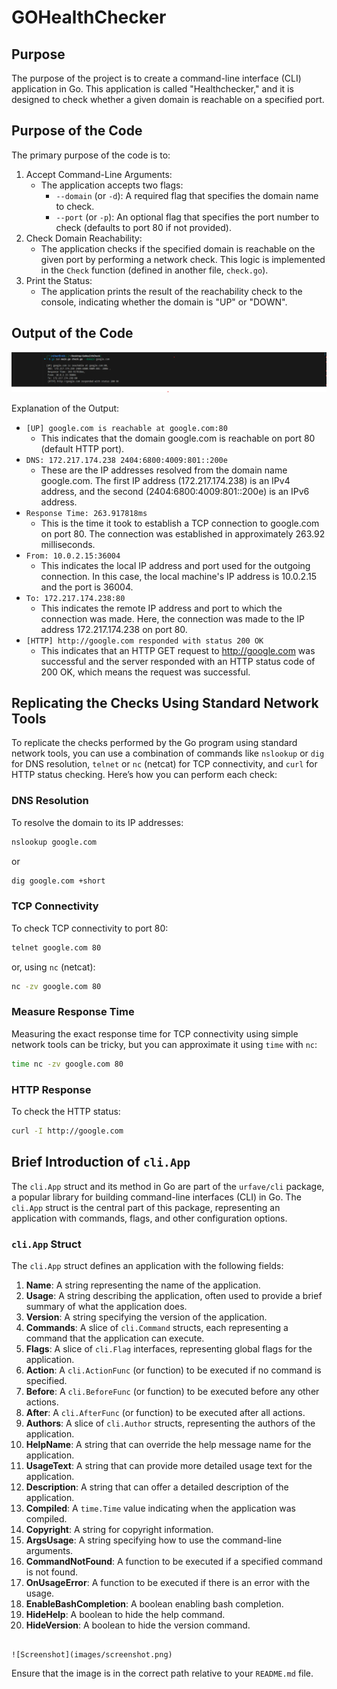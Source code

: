 
# GOHealthChecker

## Purpose

The purpose of the project is to create a command-line interface (CLI) application in Go. This application is called "Healthchecker," and it is designed to check whether a given domain is reachable on a specified port.

## Purpose of the Code

The primary purpose of the code is to:

1. Accept Command-Line Arguments:
   - The application accepts two flags:
     - `--domain` (or `-d`): A required flag that specifies the domain name to check.
     - `--port` (or `-p`): An optional flag that specifies the port number to check (defaults to port 80 if not provided).
2. Check Domain Reachability:
   - The application checks if the specified domain is reachable on the given port by performing a network check. This logic is implemented in the `Check` function (defined in another file, `check.go`).
3. Print the Status:
   - The application prints the result of the reachability check to the console, indicating whether the domain is "UP" or "DOWN".

## Output of the Code



![Sample Output](https://github.com/nihar-15/GoHealthCheck/blob/main/sampleOutput.png)




Explanation of the Output:

- `[UP] google.com is reachable at google.com:80`
  - This indicates that the domain google.com is reachable on port 80 (default HTTP port).
- `DNS: 172.217.174.238 2404:6800:4009:801::200e`
  - These are the IP addresses resolved from the domain name google.com. The first IP address (172.217.174.238) is an IPv4 address, and the second (2404:6800:4009:801::200e) is an IPv6 address.
- `Response Time: 263.917818ms`
  - This is the time it took to establish a TCP connection to google.com on port 80. The connection was established in approximately 263.92 milliseconds.
- `From: 10.0.2.15:36004`
  - This indicates the local IP address and port used for the outgoing connection. In this case, the local machine's IP address is 10.0.2.15 and the port is 36004.
- `To: 172.217.174.238:80`
  - This indicates the remote IP address and port to which the connection was made. Here, the connection was made to the IP address 172.217.174.238 on port 80.
- `[HTTP] http://google.com responded with status 200 OK`
  - This indicates that an HTTP GET request to http://google.com was successful and the server responded with an HTTP status code of 200 OK, which means the request was successful.

## Replicating the Checks Using Standard Network Tools

To replicate the checks performed by the Go program using standard network tools, you can use a combination of commands like `nslookup` or `dig` for DNS resolution, `telnet` or `nc` (netcat) for TCP connectivity, and `curl` for HTTP status checking. Here’s how you can perform each check:

### DNS Resolution

To resolve the domain to its IP addresses:
```sh
nslookup google.com
```
or
```sh
dig google.com +short
```

### TCP Connectivity

To check TCP connectivity to port 80:
```sh
telnet google.com 80
```
or, using `nc` (netcat):
```sh
nc -zv google.com 80
```

### Measure Response Time

Measuring the exact response time for TCP connectivity using simple network tools can be tricky, but you can approximate it using `time` with `nc`:
```sh
time nc -zv google.com 80
```

### HTTP Response

To check the HTTP status:
```sh
curl -I http://google.com
```

## Brief Introduction of `cli.App`

The `cli.App` struct and its method in Go are part of the `urfave/cli` package, a popular library for building command-line interfaces (CLI) in Go. The `cli.App` struct is the central part of this package, representing an application with commands, flags, and other configuration options.

### `cli.App` Struct

The `cli.App` struct defines an application with the following fields:

1. **Name**: A string representing the name of the application.
2. **Usage**: A string describing the application, often used to provide a brief summary of what the application does.
3. **Version**: A string specifying the version of the application.
4. **Commands**: A slice of `cli.Command` structs, each representing a command that the application can execute.
5. **Flags**: A slice of `cli.Flag` interfaces, representing global flags for the application.
6. **Action**: A `cli.ActionFunc` (or function) to be executed if no command is specified.
7. **Before**: A `cli.BeforeFunc` (or function) to be executed before any other actions.
8. **After**: A `cli.AfterFunc` (or function) to be executed after all actions.
9. **Authors**: A slice of `cli.Author` structs, representing the authors of the application.
10. **HelpName**: A string that can override the help message name for the application.
11. **UsageText**: A string that can provide more detailed usage text for the application.
12. **Description**: A string that can offer a detailed description of the application.
13. **Compiled**: A `time.Time` value indicating when the application was compiled.
14. **Copyright**: A string for copyright information.
15. **ArgsUsage**: A string specifying how to use the command-line arguments.
16. **CommandNotFound**: A function to be executed if a specified command is not found.
17. **OnUsageError**: A function to be executed if there is an error with the usage.
18. **EnableBashCompletion**: A boolean enabling bash completion.
19. **HideHelp**: A boolean to hide the help command.
20. **HideVersion**: A boolean to hide the version command.
```

![Screenshot](images/screenshot.png)
```

Ensure that the image is in the correct path relative to your `README.md` file.
